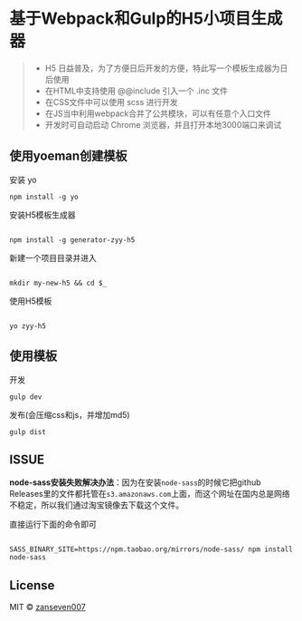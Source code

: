 # 基于Webpack和Gulp的H5小项目生成器

> - H5 日益普及，为了方便日后开发的方便，特此写一个模板生成器为日后使用
> - 在HTML中支持使用 @@include 引入一个 .inc 文件
> - 在CSS文件中可以使用 scss 进行开发
> - 在JS当中利用webpack合并了公共模块，可以有任意个入口文件
> - 开发时可自动启动 Chrome 浏览器，并且打开本地3000端口来调试

## 使用yoeman创建模板
安装 yo

```
npm install -g yo

```
安装H5模板生成器

```

npm install -g generator-zyy-h5

```
新建一个项目目录并进入

```

mkdir my-new-h5 && cd $_

```
使用H5模板

```

yo zyy-h5

```

## 使用模板
开发

```
gulp dev

```

发布(会压缩css和js，并增加md5)

```
gulp dist

```

## ISSUE

**node-sass安装失败解决办法**：因为在安装`node-sass`的时候它把github Releases里的文件都托管在`s3.amazonaws.com`上面，而这个网址在国内总是网络不稳定，所以我们通过淘宝镜像去下载这个文件。

直接运行下面的命令即可

```

SASS_BINARY_SITE=https://npm.taobao.org/mirrors/node-sass/ npm install node-sass

```

## License
MIT © [zanseven007](https://github.com/zanseven007)
